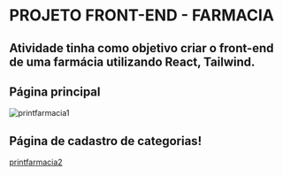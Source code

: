 # PROJETO FRONT-END - FARMACIA

## Atividade tinha como objetivo criar o front-end de uma farmácia utilizando React, Tailwind. 

## Página principal
![printfarmacia1](https://github.com/andreafdev/farmacia-frontend/assets/124641425/5e5abe0e-dd2f-4ed3-9cf5-6b8df9720eef)

## Página de cadastro de categorias!
[printfarmacia2](https://github.com/andreafdev/farmacia-frontend/assets/124641425/f0f34234-504b-4d1f-bb26-431264a0e270)

